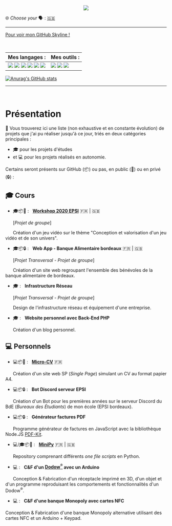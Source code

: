 <center>
<img src="https://capsule-render.vercel.app/api?type=wave&color=timeAuto&height=300&section=header&text=Bienvenue%20sur%20mon%20GitHub%20&#128075;&fontSize=40&animation=twinkling">
</center>

&#127760; _Choose your_ &#128483; : [&#127468;&#127463;](./READMEEN.md)

---

[Pour voir mon GitHub Skyline !](https://skyline.github.com/l-clem/2021)

<br>

<!-- https://medium.com/javascript-in-plain-english/how-to-make-custom-language-badges-for-your-profile-using-shields-io-d2aeaf016b6b -->

Mes langages : | Mes outils :
-------------- | -------------
![](https://img.shields.io/badge/-HTML5-E34F26?logo=HTML5&logoColor=white&style=flat-square) ![](https://img.shields.io/badge/-CSS3-1572B6?logo=CSS3&logoColor=white&style=flat-square) ![](https://img.shields.io/badge/-JavaScript-F7DF1E?logo=JavaScript&logoColor=white&style=flat-square) ![](https://img.shields.io/badge/-PHP-777BB4?logo=PHP&logoColor=white&style=flat-square) ![](https://img.shields.io/badge/-Python-3776AB?logo=python&logoColor=white&style=flat-square) ![](https://img.shields.io/badge/-C-A8B9CC?logo=C&logoColor=black&style=flat-square) | ![](https://img.shields.io/badge/-Git-F05032?logo=git&logoColor=white&style=flat-square) ![](https://img.shields.io/badge/-GitHub-181717?logo=GitHub&logoColor=white&style=flat-square) ![](https://img.shields.io/badge/-Visual%20Studio%20Code-007ACC?logo=Visual-Studio-Code&logoColor=white&style=flat-square)

[![Anurag's GitHub stats](https://github-readme-stats.vercel.app/api?username=l-clem&count_private=true&show_icons=true&locale=fr)](https://github.com/anuraghazra/github-readme-stats)

---

<br>

# Présentation 

🔭 Vous trouverez ici une liste (non exhaustive et en constante évolution) de projets que j'ai pu réaliser jusqu'à ce jour, triés en deux catégories principales : 
- 🎓 pour les projets d'études 
- et 💻 pour les projets réalisés en autonomie. 

Certains seront présents sur GitHub (📦) ou pas, en public (📂) ou en privé (🔒) :

## 🎓 Cours

- 🎓📦📂 : &nbsp; **[Workshop 2020 EPSI](https://github.com/L-Clem/Workshop-2020-EPSI_B1-groupe-10)** &#127467;&#127479; | &#127468;&#127463;

&nbsp;&nbsp;&nbsp;&nbsp;&nbsp; [*Projet de groupe*]

&nbsp;&nbsp;&nbsp;&nbsp;&nbsp; Création d'un jeu vidéo sur le thème "Conception et valorisation d'un jeu vidéo et de son univers".
<br>

- 🎓📦🔒 : &nbsp; **Web App - Banque Alimentaire bordeaux** &#127467;&#127479; | &#127468;&#127463; 

&nbsp;&nbsp;&nbsp;&nbsp;&nbsp; [*Projet Transversal - Projet de groupe*] 

&nbsp;&nbsp;&nbsp;&nbsp;&nbsp; Création d'un site web regroupant l'ensemble des bénévoles de la banque alimentaire de bordeaux.
<br>

- 🎓 : &nbsp; **Infrastructure Réseau**  

&nbsp;&nbsp;&nbsp;&nbsp;&nbsp; [*Projet Transversal - Projet de groupe*] 

&nbsp;&nbsp;&nbsp;&nbsp;&nbsp; Design de l'infrastructure réseau et équipement d'une entreprise.
<br>

- 🎓 : &nbsp; **Website personnel avec Back-End PHP**

&nbsp;&nbsp;&nbsp;&nbsp;&nbsp; Création d'un blog personnel.
<br>

## 💻 Personnels

- 💻📦📂 : &nbsp; [**Micro-CV**](https://github.com/L-Clem/cv) &#127467;&#127479;

&nbsp;&nbsp;&nbsp;&nbsp;&nbsp; Création d'un site web SP (*Single Page*) simulant un CV au format papier A4.
<br>

- 💻📦🔒 : &nbsp; **Bot Discord serveur EPSI**

&nbsp;&nbsp;&nbsp;&nbsp;&nbsp; Création d'un Bot pour les premières années sur le serveur Discord du BdE (*Bureaux des Étudiants*) de mon école (EPSI bordeaux).
<br>

- 💻📦🔒 : &nbsp; **Générateur factures PDF**

&nbsp;&nbsp;&nbsp;&nbsp;&nbsp; Programme générateur de factures en JavaScript avec la bibliothèque Node.JS [PDF-Kit](https://pdfkit.org/).
<br>

- 💻/🎓📦📂 : &nbsp; [**MiniPy**](https://github.com/L-Clem/MiniPy) &#127467;&#127479; | &#127468;&#127463;

&nbsp;&nbsp;&nbsp;&nbsp;&nbsp; Repository comprenant différents *one file scripts* en Python.
<br>

- 💻 : &nbsp; **C&F d'un [Dodow<sup>&reg;</sup>](https://www.mydodow.com/dodow/fr-fr/home) avec un Arduino**

&nbsp;&nbsp;&nbsp;&nbsp;&nbsp; Conception & Fabrication d'un réceptacle imprimé en 3D, d'un objet et d'un programme reproduisant les comportements et fonctionnalités d'un Dodow<sup>&reg;</sup>.
<br> 

- 💻 : &nbsp; **C&F d'une banque Monopoly avec cartes NFC**

Conception & Fabrication d'une banque Monopoly alternative utilisant des cartes NFC et un Arduino + Keypad.
